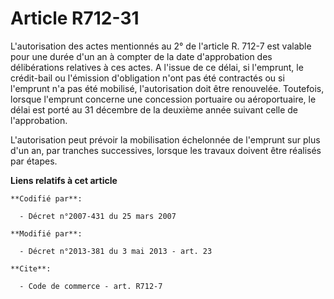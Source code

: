 # Article R712-31

L'autorisation des actes mentionnés au 2° de l'article R. 712-7 est valable pour une durée d'un an à compter de la date
d'approbation des délibérations relatives à ces actes. A l'issue de ce délai, si l'emprunt, le crédit-bail ou l'émission
d'obligation n'ont pas été contractés ou si l'emprunt n'a pas été mobilisé, l'autorisation doit être renouvelée. Toutefois,
lorsque l'emprunt concerne une concession portuaire ou aéroportuaire, le délai est porté au 31 décembre de la deuxième année
suivant celle de l'approbation. 

L'autorisation peut prévoir la mobilisation échelonnée de l'emprunt sur plus d'un an, par tranches successives, lorsque les
travaux doivent être réalisés par étapes.

**Liens relatifs à cet article**

	**Codifié par**:

	  - Décret n°2007-431 du 25 mars 2007

	**Modifié par**:

	  - Décret n°2013-381 du 3 mai 2013 - art. 23

	**Cite**:

	  - Code de commerce - art. R712-7
